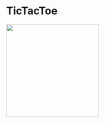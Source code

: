 # TicTacToe
<img width="250"  src="https://interscapular-inves.000webhostapp.com/assets/img/TicTac/1.png"> 
